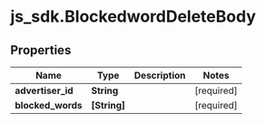 # js_sdk.BlockedwordDeleteBody

## Properties
Name | Type | Description | Notes
------------ | ------------- | ------------- | -------------
**advertiser_id** | **String** |  | [required] 
**blocked_words** | **[String]** |  | [required] 
